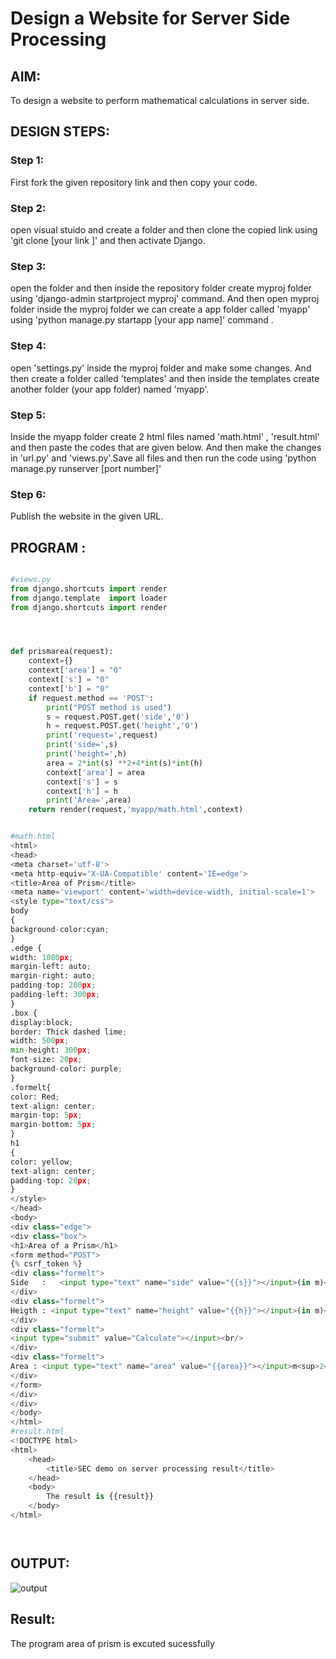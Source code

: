 # Design a Website for Server Side Processing

## AIM:
To design a website to perform mathematical calculations in server side.

## DESIGN STEPS:

### Step 1:
First fork the given repository link and then copy your code.
### Step 2:
open visual stuido and create a folder and then clone the copied link using 'git clone [your link ]' and then activate Django.
### Step 3:
open the folder and then inside the repository folder create myproj folder using 'django-admin startproject myproj' command. And then open myproj folder inside the myproj folder we can create a app folder called 'myapp' using 'python manage.py startapp [your app name]' command .
### Step 4:
open 'settings.py' inside the myproj folder and make some changes. And then create a folder called 'templates' and then inside the templates create another folder (your app folder) named 'myapp'.
### Step 5:
Inside the myapp folder create 2 html files named 'math.html' , 'result.html' and then paste the codes that are given below. And then make the changes in 'url.py' and 'views.py'.Save all files and then run the code using 'python manage.py runserver [port number]'
### Step 6:
Publish the website in the given URL.
## PROGRAM :
```python

#views.py
from django.shortcuts import render
from django.template  import loader
from django.shortcuts import render




def prismarea(request):
    context={}
    context['area'] = "0"
    context['s'] = "0"
    context['b'] = "0"
    if request.method == 'POST':
        print("POST method is used")
        s = request.POST.get('side','0')
        h = request.POST.get('height','0')
        print('request=',request)
        print('side=',s)
        print('height=',h)
        area = 2*int(s) **2+4*int(s)*int(h)
        context['area'] = area
        context['s'] = s
        context['h'] = h
        print('Area=',area)
    return render(request,'myapp/math.html',context)


#math.html
<html>
<head>
<meta charset='utf-8'>
<meta http-equiv='X-UA-Compatible' content='IE=edge'>
<title>Area of Prism</title>
<meta name='viewport' content='width=device-width, initial-scale=1'>
<style type="text/css">
body 
{
background-color:cyan;
}
.edge {
width: 1080px;
margin-left: auto;
margin-right: auto;
padding-top: 200px;
padding-left: 300px;
}
.box {
display:block;
border: Thick dashed lime;
width: 500px;
min-height: 300px;
font-size: 20px;
background-color: purple;
}
.formelt{
color: Red;
text-align: center;
margin-top: 5px;
margin-bottom: 5px;
}
h1
{
color: yellow;
text-align: center;
padding-top: 20px;
}
</style>
</head>
<body>
<div class="edge">
<div class="box">
<h1>Area of a Prism</h1>
<form method="POST">
{% csrf_token %}
<div class="formelt">
Side   :   <input type="text" name="side" value="{{s}}"></input>(in m)<br/>
</div>
<div class="formelt">
Heigth : <input type="text" name="height" value="{{h}}"></input>(in m)<br/>
</div>
<div class="formelt">
<input type="submit" value="Calculate"></input><br/>
</div>
<div class="formelt">
Area : <input type="text" name="area" value="{{area}}"></input>m<sup>2</sup><br/>
</div>
</form>
</div>
</div>
</body>
</html>
#result.html
<!DOCTYPE html>
<html>
    <head>
        <title>SEC demo on server processing result</title>
    </head>
    <body>
        The result is {{result}}
    </body>
</html>




```
## OUTPUT:
![output](https://github.com/RAVENPRAVIN/serversideprocessing/assets/146820534/0a855a4f-2fa7-468e-9c87-1b7a21595648)


## Result:
The program area of prism is excuted sucessfully

